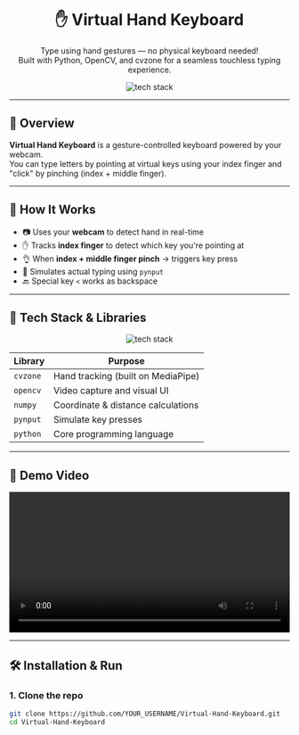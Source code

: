<div align="center">

# ✋ Virtual Hand Keyboard

Type using hand gestures — no physical keyboard needed!  
Built with Python, OpenCV, and cvzone for a seamless touchless typing experience.

<img src="https://skillicons.dev/icons?i=python,numpy,opencv,git,github" alt="tech stack" />

</div>

---

## 📌 Overview

**Virtual Hand Keyboard** is a gesture-controlled keyboard powered by your webcam.  
You can type letters by pointing at virtual keys using your index finger and "click" by pinching (index + middle finger).

---

## 🎯 How It Works

- 📷 Uses your **webcam** to detect hand in real-time  
- ✋ Tracks **index finger** to detect which key you're pointing at  
- 👌 When **index + middle finger pinch** → triggers key press  
- 💬 Simulates actual typing using `pynput`  
- 🔙 Special key `<` works as backspace  

---

## 🧠 Tech Stack & Libraries

<p align="center">
  <img src="https://skillicons.dev/icons?i=python,numpy,opencv,git,github" alt="tech stack" />
</p>

| Library     | Purpose                                 |
|-------------|------------------------------------------|
| `cvzone`    | Hand tracking (built on MediaPipe)       |
| `opencv`    | Video capture and visual UI              |
| `numpy`     | Coordinate & distance calculations       |
| `pynput`    | Simulate key presses                     |
| `python`    | Core programming language                |

---

## 🎥 Demo Video

<video width="100%" controls>
  <source src="assets/demo_video.MOV" type="video/quicktime">
  Your browser does not support the video tag.
</video>

---

## 🛠️ Installation & Run

### 1. Clone the repo

```bash
git clone https://github.com/YOUR_USERNAME/Virtual-Hand-Keyboard.git
cd Virtual-Hand-Keyboard
